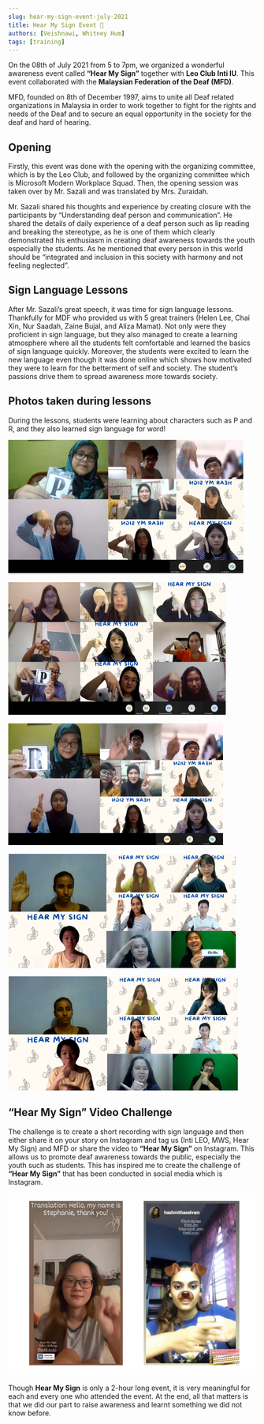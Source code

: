 ```yaml
---
slug: hear-my-sign-event-july-2021
title: Hear My Sign Event 🤟
authors: [Veishnawi, Whitney Hum]
tags: [training]
---
```


On the 08th of July 2021 from 5 to 7pm, we organized a wonderful awareness event called **“Hear My Sign”** together with **Leo Club Inti IU**. This event collaborated with the **Malaysian Federation of the Deaf (MFD)**.

MFD, founded on 8th of December 1997, aims to unite all Deaf related organizations in Malaysia in order to work together to fight for the rights and needs of the Deaf and to secure an equal opportunity in the society for the deaf and hard of hearing.

<!--truncate-->

## Opening

Firstly, this event was done with the opening with the organizing committee, which is by the Leo Club, and followed by the organizing committee which is Microsoft Modern Workplace Squad. Then, the opening session was taken over by Mr. Sazali and was translated by Mrs. Zuraidah.

Mr. Sazali shared his thoughts and experience by creating closure with the participants by “Understanding deaf person and communication”. He shared the details of daily experience of a deaf person such as lip reading and breaking the stereotype, as he is one of them which clearly demonstrated his enthusiasm in creating deaf awareness towards the youth especially the students. As he mentioned that every person in this world should be “integrated and inclusion in this society with harmony and not feeling neglected”.

## Sign Language Lessons

After Mr. Sazali’s great speech, it was time for sign language lessons. Thankfully for MDF who provided us with 5 great trainers (Helen Lee, Chai Xin, Nur Saadah, Zaine Bujal, and Aliza Mamat). Not only were they proficient in sign language, but they also managed to create a learning atmosphere where all the students felt comfortable and learned the basics of sign language quickly. Moreover, the students were excited to learn the new language even though it was done online which shows how motivated they were to learn for the betterment of self and society. The student’s passions drive them to spread awareness more towards society.

## Photos taken during lessons

During the lessons, students were learning about characters such as P and R, and they also learned sign language for word!

!["P" in sign language](img/hear-my-sign/hear-my-sign-1.png)

![Students are learning sign language](img/hear-my-sign/hear-my-sign-2.png)

![How about "R"?](img/hear-my-sign/hear-my-sign-3.png)

![How about "hello"?](img/hear-my-sign/hear-my-sign-4.png)

![How about "correct"?](img/hear-my-sign/hear-my-sign-5.png)

## “Hear My Sign” Video Challenge

The challenge is to create a short recording with sign language and then either share it on your story on Instagram and tag us (Inti LEO, MWS, Hear My Sign) and MFD or share the video to **“Hear My Sign”** on Instagram. This allows us to promote deaf awareness towards the public, especially the youth such as students. This has inspired me to create the challenge of **“Hear My Sign”** that has been conducted in social media which is Instagram.

!["Hear My Sign" video challenge](img/hear-my-sign/hear-my-sign-6.png)

Though **Hear My Sign** is only a 2-hour long event, it is very meaningful for each and every one who attended the event. At the end, all that matters is that we did our part to raise awareness and learnt something we did not know before.
